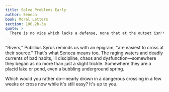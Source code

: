 ```yaml
---
title: Solve Problems Early
author: Seneca
book: Moral Letters
section: 106.2b-3a
quote: >
  There is no vice which lacks a defense, none that at the outset isn't modest and easily intervened—but after this the trouble spreads widely. If you allow it to get started you won't be able to control when it stops. Every emotion is at first weak. Later it rouses itself and gathers strength as it moves along—it's easier to slow it down than to supplant it.
---
```


"Rivers," Publilius Syrus reminds us with an epigram, "are easiest to cross at their source." That's what Seneca means too. The raging waters and deadly currents of bad habits, ill discipline, chaos and dysfunction—somewhere they began as no more than just a slight trickle. Somewhere they are a placid lake or pond, even a bubbling underground spring.

Which would you rather do—nearly drown in a dangerous crossing in a few weeks or cross now while it's still easy? It's up to you.
